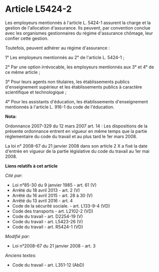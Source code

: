 # Article L5424-2

Les employeurs mentionnés à l'article L. 5424-1 assurent la charge et la gestion de l'allocation d'assurance. Ils peuvent,
par convention conclue avec les organismes gestionnaires du régime d'assurance chômage, leur confier cette gestion. 

Toutefois, peuvent adhérer au régime d'assurance :

1° Les employeurs mentionnés au 2° de l'article L. 5424-1 ;

2° Par une option irrévocable, les employeurs mentionnés aux 3° et 4° de ce même article ;

3° Pour leurs agents non titulaires, les établissements publics d'enseignement supérieur et les établissements publics à
caractère scientifique et technologique ;

4° Pour les assistants d'éducation, les établissements d'enseignement mentionnés à l'article L. 916-1 du code de l'éducation.

**Nota:**

Ordonnance 2007-329 du 12 mars 2007 art. 14 : Les dispositions de la présente ordonnance entrent en vigueur en même temps que
la partie réglementaire du code du travail et au plus tard le 1er mars 2008. 

La loi n° 2008-67 du 21 janvier 2008 dans son article 2 X a fixé la date d'entrée en vigueur de la partie législative du code
du travail au 1er mai 2008.

**Liens relatifs à cet article**

_Cité par_:

  - Loi n°85-30 du 9 janvier 1985 - art. 61 (V)
  - Arrêté du 18 avril 2013 - art. 2 (V)
  - Arrêté du 16 avril 2015 - art. 28 à 30 (V)
  - Arrêté du 13 avril 2016 - art. 4
  - Code de la sécurité sociale. - art. L133-9-4 (VD)
  - Code des transports - art. L2102-2 (VD)
  - Code du travail - art. D2254-19 (V)
  - Code du travail - art. L5423-26 (V)
  - Code du travail - art. R5424-1 (VD)

_Modifié par_:

  - Loi n°2008-67 du 21 janvier 2008 - art. 3

_Anciens textes_:

  - Code du travail - art. L351-12 (AbD)
